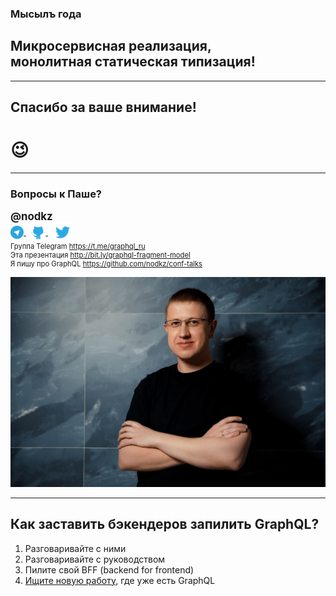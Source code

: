 
### Мысылъ года <!-- .element: class="gray" -->

## Микросервисная реализация, <br />монолитная статическая типизация! <!-- .element: class="green" -->

-----

## Спасибо за ваше внимание!

# 😉

-----

### Вопросы к Паше? <!-- .element: class="orange" -->

<div style="font-size: 1.2em; font-weight: bold">@nodkz</div>

<div>
  <a href="https://t.me/nodkz" target="_blank">
    <img src="../assets/logo/telegram.png" style="height: 1.5em; border: none; background: none; box-shadow: none; vertical-align: middle;" class="plain" />
  </a>
  &nbsp;
  <a href="https://github.com/nodkz" target="_blank">
    <img src="../assets/logo/github.png" style="height: 1.7em; border: none; background: none; box-shadow: none; vertical-align: middle;" class="plain" />
  </a>
  &nbsp;
  <a href="https://twitter.com/nodkz" target="_blank">
    <img src="../assets/logo/twitter.png" style="height: 2.2em; border: none; background: none; box-shadow: none; vertical-align: middle;" />
  </a>
</div>

<div style="font-size: 0.8em !important">
  Группа Telegram <a href="https://t.me/graphql_ru" target="_blank">https://t.me/graphql_ru</a>
  <br />Эта презентация <a href="https://nodkz.github.io/conf-talks/talks/2019.10.05-kharkivjs/index.html" target="_blank">http://bit.ly/graphql-fragment-model</a>
  <br />Я пишу про GraphQL <a href="https://github.com/nodkz/conf-talks" target="_blank">https://github.com/nodkz/conf-talks</a>
</div>

![Photo](../assets/nodkz-photo.jpg) <!-- .element: style="max-width: 400px; border: none" -->

-----

## Как заставить бэкендеров запилить GraphQL? <!-- .element: class="orange" -->

1. <span>Разговаривайте с ними</span> <!-- .element: class="fragment" -->
2. <span>Разговаривайте с руководством</span>  <!-- .element: class="fragment" -->
3. <span>Пилите свой BFF (backend for frontend)</span>  <!-- .element: class="fragment" -->
4. <span>[Ищите новую работу](https://graphql.jobs/), где уже есть GraphQL</span> <!-- .element: class="fragment" -->

